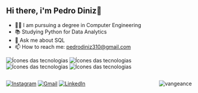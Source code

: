 ## Hi there, i'm Pedro Diniz👋

- 👨‍💻 I am pursuing a degree in Computer Engineering
- 📚 Studying Python for Data Analytics 
- 💬 Ask me about SQL
- 📫 How to reach me: pedrodiniz310@gmail.com

![Ícones das tecnologias](https://img.shields.io/badge/Python-3776AB?style=for-the-badge&logo=python&logoColor=white)
![Ícones das tecnologias](https://img.shields.io/badge/MySQL-00000F?style=for-the-badge&logo=mysql&logoColor=white)
![Ícones das tecnologias](https://img.shields.io/badge/Power%20BI-F2C811?style=for-the-badge&logo=power-bi&logoColor=white)
![Ícones das tecnologias](https://img.shields.io/badge/Pandas-150458?style=for-the-badge&logo=pandas&logoColor=white)
##
[![Instagram](https://img.shields.io/badge/Instagram-E4405F?style=for-the-badge&logo=instagram&logoColor=white)](https://instagram.com/pedro.diniz0)
[![Gmail](https://img.shields.io/badge/Gmail-D14836?style=for-the-badge&logo=gmail&logoColor=white)](mailto:pedrodiniz310@gmail.com)
[![LinkedIn](https://img.shields.io/badge/LinkedIn-0077B5?style=for-the-badge&logo=linkedin&logoColor=white)](https://www.linkedin.com/in/pedroarthurdiniz)
<img align="right" alt="vangeance" src="https://cdn.discordapp.com/attachments/1329849500399046699/1406143609173971005/shipudenGIF.gif?ex=68a164c9&is=68a01349&hm=baa9e3ba1b790a44b256ee9917fd8f670d624715044b0b82904fe6eb303118e8&">
